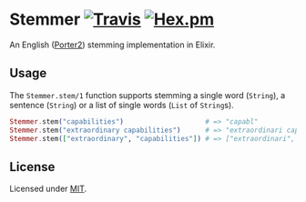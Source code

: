 # Stemmer [![Travis](https://img.shields.io/travis/fredwu/stemmer.svg)](https://travis-ci.org/fredwu/stemmer) [![Hex.pm](https://img.shields.io/hexpm/v/stemmer.svg)](https://hex.pm/packages/stemmer)

An English ([Porter2](http://snowballstem.org/algorithms/english/stemmer.html)) stemming implementation in Elixir.

## Usage

The `Stemmer.stem/1` function supports stemming a single word (`String`), a sentence (`String`) or a list of single words (`List` of `String`s).

```elixir
Stemmer.stem("capabilities")                    # => "capabl"
Stemmer.stem("extraordinary capabilities")      # => "extraordinari capabl"
Stemmer.stem(["extraordinary", "capabilities"]) # => ["extraordinari", "capabl"]
```

## License

Licensed under [MIT](http://fredwu.mit-license.org/).

